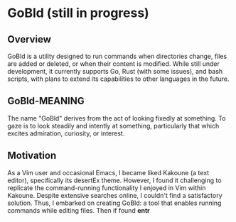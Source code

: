 # GoBld  (still in progress)

## Overview
GoBld is a utility designed to run commands when directories change, files are added or deleted,
or when their content is modified. While still under development, it currently supports Go, 
Rust (with some issues), and bash scripts, with plans to extend its capabilities to other 
languages in the future.

## GoBld-MEANING
The name "GoBld" derives from the act of looking fixedly at something. 
To gaze is to look steadily and intently at something, particularly 
that which excites admiration, curiosity, or interest.

## Motivation
As a Vim user and occasional Emacs, I became liked Kakoune (a text editor), 
specifically its desertEx theme. However, I found it challenging to replicate the command-running functionality 
I enjoyed in Vim within Kakoune. Despite extensive searches online, I couldn't find a satisfactory solution. 
Thus, I embarked on creating GoBld: a tool that enables running commands while editing files.
Then if found **entr**

